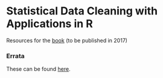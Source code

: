 # Statistical Data Cleaning with Applications in R

Resources for the [book](https://www.amazon.co.uk/Statistical-Data-Cleaning-Applications-R/dp/1118897153) (to be published in 2017)

### Errata

These can be found [here](errata.md).


